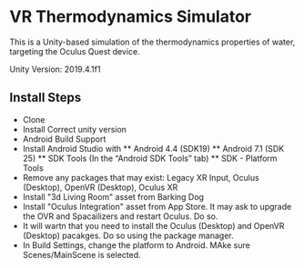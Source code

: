 # VR Thermodynamics Simulator

This is a Unity-based simulation of the thermodynamics properties of water, targeting the Oculus Quest device.

Unity Version: 2019.4.1f1

## Install Steps

* Clone
* Install Correct unity version
*  Android Build Support
* Install Android Studio with
** Android 4.4 (SDK19)
** Android 7.1 (SDK 25)
** SDK Tools (In the “Android SDK Tools” tab)
** SDK - Platform Tools
* Remove any packages that may exist: Legacy XR Input, Oculus (Desktop), OpenVR (Desktop), Oculus XR
* Install "3d Living Room" asset from Barking Dog
* Install "Oculus Integration" asset from App Store. It may ask to upgrade the OVR and Spacailizers and restart Oculus. Do so.
* It will wartn that you need to install the Oculus (Desktop) and OpenVR (Desktop) pacakges. Do so using the package manager.
* In Build Settings, change the platform to Android. MAke sure Scenes/MainScene is selected.

